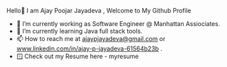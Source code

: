 Hello👋
I am Ajay Poojar Jayadeva , Welcome to My Github Profile 


- 🔭 I’m currently working as Software Engineer @ Manhattan Assiociates.
- 🌱 I’m currently learning Java full stack tools.
- 📫 How to reach me at ajaypjayadeva@gmail.com or www.linkedin.com/in/ajay-p-jayadeva-61564b23b .
- 🪟 Check out my Resume here - myresume
<!--
**ajaypjayadeva17/ajaypjayadeva17** is a ✨ _special_ ✨ repository because its `README.md` (this file) appears on your GitHub profile.

Here are some ideas to get you started:

- 🔭 I’m currently working as Software Engineer @ Manhattan Asspciates
- 🌱 I’m currently learning ...
- 👯 I’m looking to collaborate on ...
- 🤔 I’m looking for help with ...
- 💬 Ask me about ...
- 📫 How to reach me: ...
- 😄 Pronouns: ...
- ⚡ Fun fact: ...
-->
